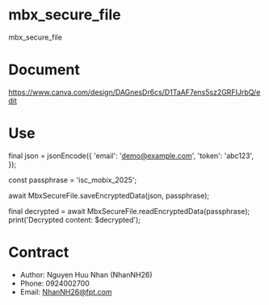 # mbx_secure_file
mbx_secure_file

# Document
https://www.canva.com/design/DAGnesDr6cs/D1TaAF7ens5sz2GRFIJrbQ/edit
# Use
final json = jsonEncode({
'email': 'demo@example.com',
'token': 'abc123',
});

const passphrase = 'isc_mobix_2025';

await MbxSecureFile.saveEncryptedData(json, passphrase);

final decrypted = await MbxSecureFile.readEncryptedData(passphrase);
print('Decrypted content: $decrypted');

# Contract
- Author: Nguyen Huu Nhan (NhanNH26)
- Phone: 0924002700
- Email: NhanNH26@fpt.com